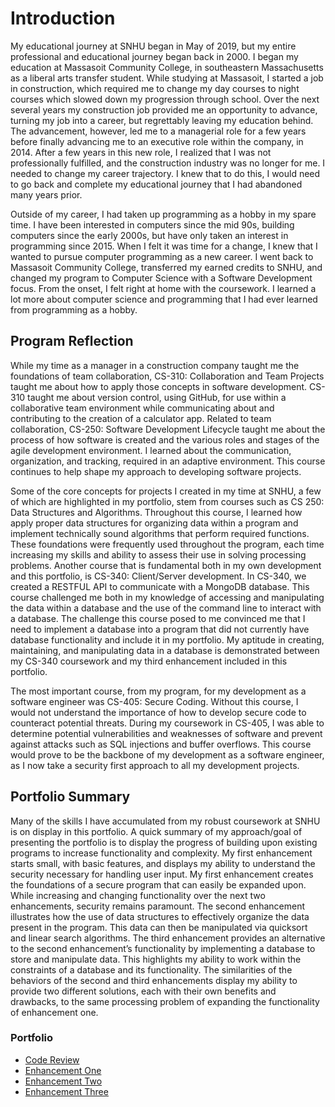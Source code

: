 
# Introduction

My educational journey at SNHU began in May of 2019, but my entire professional and educational journey began back in 2000. I began my education at Massasoit Community College, in southeastern Massachusetts as a liberal arts transfer student. While studying at Massasoit, I started a job in construction, which required me to change my day courses to night courses which slowed down my progression through school. Over the next several years my construction job provided me an opportunity to advance, turning my job into a career, but regrettably leaving my education behind. The advancement, however, led me to a managerial role for a few years before finally advancing me to an executive role within the company, in 2014. After a few years in this new role, I realized that I was not professionally fulfilled, and the construction industry was no longer for me. I needed to change my career trajectory. I knew that to do this, I would need to go back and complete my educational journey that I had abandoned many years prior.

Outside of my career, I had taken up programming as a hobby in my spare time. I have been interested in computers since the mid 90s, building computers since the early 2000s, but have only taken an interest in programming since 2015. When I felt it was time for a change, I knew that I wanted to pursue computer programming as a new career. I went back to Massasoit Community College, transferred my earned credits to SNHU, and changed my program to Computer Science with a Software Development focus. From the onset, I felt right at home with the coursework. I learned a lot more about computer science and programming that I had ever learned from programming as a hobby. 

## Program Reflection
While my time as a manager in a construction company taught me the foundations of team collaboration, CS-310: Collaboration and Team Projects taught me about how to apply those concepts in software development. CS-310 taught me about version control, using GitHub, for use within a collaborative team environment while communicating about and contributing to the creation of a calculator app. Related to team collaboration, CS-250: Software Development Lifecycle taught me about the process of how software is created and the various roles and stages of the agile development environment. I learned about the communication, organization, and tracking, required in an adaptive environment. This course continues to help shape my approach to developing software projects.

Some of the core concepts for projects I created in my time at SNHU, a few of which are highlighted in my portfolio, stem from courses such as CS 250: Data Structures and Algorithms. Throughout this course, I learned how apply proper data structures for organizing data within a program and implement technically sound algorithms that perform required functions. These foundations were frequently used throughout the program, each time increasing my skills and ability to assess their use in solving processing problems. Another course that is fundamental both in my own development and this portfolio, is CS-340: Client/Server development. In CS-340, we created a RESTFUL API to communicate with a MongoDB database. This course challenged me both in my knowledge of accessing and manipulating the data within a database and the use of the command line to interact with a database. The challenge this course posed to me convinced me that I need to implement a database into a program that did not currently have database functionality and include it in my portfolio. My aptitude in creating, maintaining, and manipulating data in a database is demonstrated between my CS-340 coursework and my third enhancement included in this portfolio.

The most important course, from my program, for my development as a software engineer was CS-405: Secure Coding. Without this course, I would not understand the importance of how to develop secure code to counteract potential threats. During my coursework in CS-405, I was able to determine potential vulnerabilities and weaknesses of software and prevent against attacks such as SQL injections and buffer overflows. This course would prove to be the backbone of my development as a software engineer, as I now take a security first approach to all my development projects.


## Portfolio Summary
Many of the skills I have accumulated from my robust coursework at SNHU is on display in this portfolio. A quick summary of my approach/goal of presenting the portfolio is to display the progress of building upon existing programs to increase functionality and complexity. My first enhancement starts small, with basic features, and displays my ability to understand the security necessary for handling user input. My first enhancement creates the foundations of a secure program that can easily be expanded upon. While increasing and changing functionality over the next two enhancements, security remains paramount. The second enhancement illustrates how the use of data structures to effectively organize the data present in the program. This data can then be manipulated via quicksort and linear search algorithms. The third enhancement provides an alternative to the second enhancement’s functionality by implementing a database to store and manipulate data. This highlights my ability to work within the constraints of a database and its functionality. The similarities of the behaviors of the second and third enhancements display my ability to provide two different solutions, each with their own benefits and drawbacks, to the same processing problem of expanding the functionality of enhancement one.



### Portfolio
- [Code Review](https://gregmacdev.github.io/enhancement%20plan%20code%20review.html)
- [Enhancement One](https://gregmacdev.github.io/enhancementOne.html)
- [Enhancement Two](https://gregmacdev.github.io/enhancementTwo.html)
- [Enhancement Three](https://gregmacdev.github.io/enhancementThree.html)
